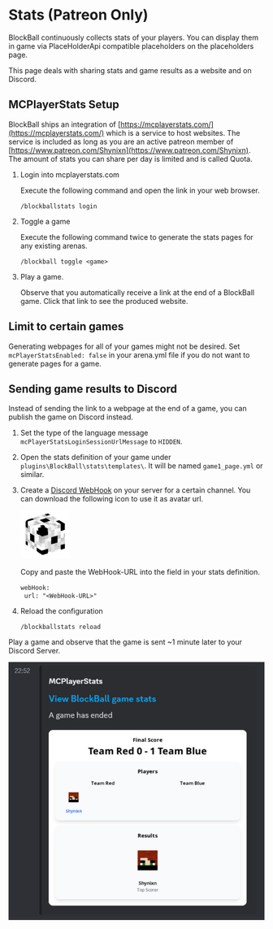 # Stats (Patreon Only)

BlockBall continuously collects stats of your players. You can display them in game via PlaceHolderApi compatible placeholders on the placeholders page.

This page deals with sharing stats and game results as a website and on Discord.

## MCPlayerStats Setup

BlockBall ships an integration of [https://mcplayerstats.com/](https://mcplayerstats.com/) which is a service to host websites. The service is included
as long as you are an active patreon member of [https://www.patreon.com/Shynixn](https://www.patreon.com/Shynixn). 
The amount of stats you can share per day is limited and is called Quota.

1. Login into mcplayerstats.com

    Execute the following command and open the link in your web browser.  
    ```
    /blockballstats login
    ```

2. Toggle a game

    Execute the following command twice to generate the stats pages for any existing arenas.
    
    ```
    /blockball toggle <game>
    ```

3. Play a game.

    Observe that you automatically receive a link at the end of a BlockBall game. Click that link to see the produced website.

## Limit to certain games

Generating webpages for all of your games might not be desired. Set ``mcPlayerStatsEnabled: false`` in your arena.yml file if you do not want to generate pages for a game.

## Sending game results to Discord

Instead of sending the link to a webpage at the end of a game, you can publish the game on Discord instead.

1. Set the type of the language message ``mcPlayerStatsLoginSessionUrlMessage`` to ``HIDDEN``.

2. Open the stats definition of your game under ``plugins\BlockBall\stats\templates\``. It will be named ``game1_page.yml`` or similar.

3. Create a [Discord WebHook](https://support.discord.com/hc/en-us/articles/228383668-Intro-to-Webhooks) on your server for a certain channel. You can download the following icon to use it as avatar url.

    ![image info](./assets/icon.png)
    
    Copy and paste the WebHook-URL into the field in your stats definition.
    
    ```
    webHook:
     url: "<WebHook-URL>"
    ```

4. Reload the configuration

     ```
    /blockballstats reload
    ```

Play a game and observe that the game is sent ~1 minute later to your Discord Server.

![image info](./assets/discordwebhook.png)



